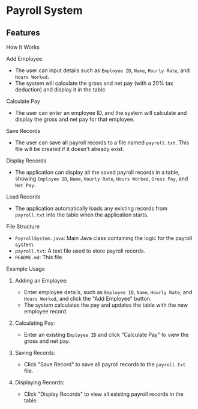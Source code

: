# Payroll System
## Features

How It Works

Add Employee
- The user can input details such as `Employee ID`, `Name`, `Hourly Rate`, and `Hours Worked`.
- The system will calculate the gross and net pay (with a 20% tax deduction) and display it in the table.

Calculate Pay
- The user can enter an employee ID, and the system will calculate and display the gross and net pay for that employee.

Save Records
- The user can save all payroll records to a file named `payroll.txt`. This file will be created if it doesn't already exist.

Display Records
- The application can display all the saved payroll records in a table, showing `Employee ID`, `Name`, `Hourly Rate`, `Hours Worked`, `Gross Pay`, and `Net Pay`.

Load Records
- The application automatically loads any existing records from `payroll.txt` into the table when the application starts.

File Structure

- `PayrollSystem.java`: Main Java class containing the logic for the payroll system.
- `payroll.txt`: A text file used to store payroll records.
- `README.md`: This file.

Example Usage

1. Adding an Employee:
   - Enter employee details, such as `Employee ID`, `Name`, `Hourly Rate`, and `Hours Worked`, and click the "Add Employee" button.
   - The system calculates the pay and updates the table with the new employee record.

2. Calculating Pay:
   - Enter an existing `Employee ID` and click "Calculate Pay" to view the gross and net pay.

3. Saving Records:
   - Click "Save Record" to save all payroll records to the `payroll.txt` file.

4. Displaying Records:
   - Click "Display Records" to view all existing payroll records in the table.

